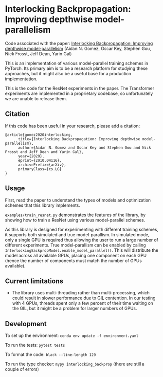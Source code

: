 # Interlocking Backpropagation: Improving depthwise model-parallelism

Code associated with the paper: [Interlocking Backpropagation: Improving depthwise model-parallelism](https://arxiv.org/abs/2010.04116) (Aidan N. Gomez, Oscar Key, Stephen Gou, Nick Frosst, Jeff Dean, Yarin Gal)

This is an implementation of various model-parallel training schemes in PyTorch.
Its primary aim is to be a research platform for studying these approaches, but it might also be a useful base for a production implementation.

This is the code for the ResNet experiments in the paper.
The Transformer experiments are implemented in a proprietary codebase, so unfortunately we are unable to release them.

## Citation
If this code has been useful in your research, please add a citation:
```
@article{gomez2020interlocking,
      title={Interlocking Backpropagation: Improving depthwise model-parallelism},
      author={Aidan N. Gomez and Oscar Key and Stephen Gou and Nick Frosst and Jeff Dean and Yarin Gal},
      year={2020},
      eprint={2010.04116},
      archivePrefix={arXiv},
      primaryClass={cs.LG}
}
```

## Usage
First, read the paper to understand the types of models and optimization schemes that this library implements.

`examples/train_resnet.py` demonstrates the features of the library, by showing how to train a ResNet using various model-parallel schemes.

As this library is designed for experimenting with different training schemes, it supports both simulated and true model-parallism.
In simulated mode, only a single GPU is required thus allowing the user to run a large number of different experiments.
True model-parallism can be enabled by calling `InterlockingBackpropModel.enable_model_parallel()`. This will distribute the model across all available GPUs, placing one component on each GPU (hence the number of components must match the number of GPUs available).

## Current limitations
 - The library uses multi-threading rather than multi-processing, which could result in slower performance due to GIL contention.
 In our testing with 4 GPUs, threads spent only a few percent of their time waiting on the GIL, but it might be a problem for larger numbers of GPUs.


## Development
To set up the environment: `conda env update -f environment.yaml`

To run the tests: `pytest tests`

To format the code: `black --line-length 120`

To run the type checker: `mypy interlocking_backprop` (there are still a couple of errors)

